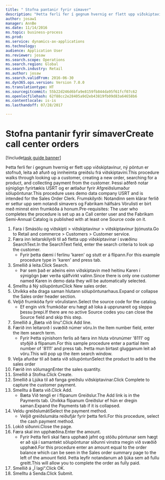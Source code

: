 ```yaml
--- 
title: " Stofna pantanir fyrir símaver"
description: "Þetta ferli fer í gegnum hvernig er flett upp viðskiptavinur, ný pöntun er stofnuð, leita að afurð og innheimta greiðslu frá viðskiptavini."
author: josaw1
manager: AnnBe
ms.date: 11/14/2016
ms.topic: business-process
ms.prod: 
ms.service: dynamics-ax-applications
ms.technology: 
audience: Application User
ms.reviewer: josaw
ms.search.scope: Operations
ms.search.region: Global
ms.search.industry: Retail
ms.author: josaw
ms.search.validFrom: 2016-06-30
ms.dyn365.ops.version: Version 7.0.0
ms.translationtype: HT
ms.sourcegitcommit: 55b22d246d6bfa9e8159fb844da95f61fcf07c62
ms.openlocfilehash: 62f88cc2e28405a9d2eb43819fb09d83a64658b6
ms.contentlocale: is-is
ms.lasthandoff: 07/28/2017

---
```

# <a name="create-call-center-orders"></a><span data-ttu-id="4d037-103"> Stofna pantanir fyrir símaver</span><span class="sxs-lookup"><span data-stu-id="4d037-103">Create call center orders</span></span>

[!include[task guide banner](../includes/task-guide-banner.md)]

<span data-ttu-id="4d037-104">Þetta ferli fer í gegnum hvernig er flett upp viðskiptavinur, ný pöntun er stofnuð, leita að afurð og innheimta greiðslu frá viðskiptavini.</span><span class="sxs-lookup"><span data-stu-id="4d037-104">This procedure walks through looking up a customer, creating a new order, searching for a product, and collecting payment from the customer.</span></span> <span data-ttu-id="4d037-105">Þessi aðferð notar sýnigögn fyrirtækis USRT og er ætlaður fyrir Afgreiðslumaður sölupöntunar.</span><span class="sxs-lookup"><span data-stu-id="4d037-105">This procedure uses demo data company USRT and is intended for the Sales Order Clerk.</span></span> <span data-ttu-id="4d037-106">Frumskilyrði: Notandinn sem klárar ferlið er settur upp sem notandi símavers og Fabrikam hálfsárs Vörulisti er birt með minnst einn frumkóða á honum.</span><span class="sxs-lookup"><span data-stu-id="4d037-106">Pre-requisites:  The user who completes the procedure is set up as a Call center user and the Fabrikam Semi-Annual Catalog is published with at least one Source code on it.</span></span>

1. <span data-ttu-id="4d037-107">Fara í Smásölu og viðskipti > viðskiptavinur > viðskiptavinur þjónusta.</span><span class="sxs-lookup"><span data-stu-id="4d037-107">Go to Retail and commerce > Customers > Customer service.</span></span>
2. <span data-ttu-id="4d037-108">Færa inn leitarskilyrði til að fletta upp viðskiptavinar í svæðinu SearchText.</span><span class="sxs-lookup"><span data-stu-id="4d037-108">In the SearchText field, enter the search criteria to look up the customer.</span></span>
    * <span data-ttu-id="4d037-109">Fyrir þetta dæmi í ferlinu 'karen' og stutt er á flipann.</span><span class="sxs-lookup"><span data-stu-id="4d037-109">For this example procedure type in 'karen' and press tab.</span></span>  
3. <span data-ttu-id="4d037-110">Smellið á leita.</span><span class="sxs-lookup"><span data-stu-id="4d037-110">Click Search.</span></span>
    * <span data-ttu-id="4d037-111">Þar sem það er aðeins einn viðskiptavin með heitinu Karen í sýnigögn þær verða sjálfvirkt valinn.</span><span class="sxs-lookup"><span data-stu-id="4d037-111">Since there is only one customer named Karen in demo data they will be automatically selected.</span></span>  
4. <span data-ttu-id="4d037-112">Smelltu á Ný sölupöntun</span><span class="sxs-lookup"><span data-stu-id="4d037-112">Click New sales order.</span></span>
5. <span data-ttu-id="4d037-113">Útvíkka eða draga saman hlutann sölupöntunarhaus.</span><span class="sxs-lookup"><span data-stu-id="4d037-113">Expand or collapse the Sales order header section.</span></span>
6. <span data-ttu-id="4d037-114">Veljið frumkóða fyrir vörulistann.</span><span class="sxs-lookup"><span data-stu-id="4d037-114">Select the source code for the catalog.</span></span>
    * <span data-ttu-id="4d037-115">Ef engin virk frumkóðar eru hægt að loka á upprunareit og sleppa þessu þrepi.</span><span class="sxs-lookup"><span data-stu-id="4d037-115">If there are no active Source codes you can close the Source field and skip this step.</span></span>  
7. <span data-ttu-id="4d037-116">Smellið á „Bæta við línu“.</span><span class="sxs-lookup"><span data-stu-id="4d037-116">Click Add line.</span></span>
8. <span data-ttu-id="4d037-117">Færið inn leitarorð í svæðið númer vöru.</span><span class="sxs-lookup"><span data-stu-id="4d037-117">In the Item number field, enter the item search term.</span></span>
    * <span data-ttu-id="4d037-118">Fyrir Þetta sýnishorn ferlis að færa inn hluta vörunúmer '8111' og styðjið á flipanum.</span><span class="sxs-lookup"><span data-stu-id="4d037-118">For this sample procedure enter a partial item number of '8111' and press tab.</span></span> <span data-ttu-id="4d037-119">Þetta mun birtast glugganum leit að vöru.</span><span class="sxs-lookup"><span data-stu-id="4d037-119">This will pop up the item search window.</span></span>  
9. <span data-ttu-id="4d037-120">Velja afurðar til að bæta við sölupöntun</span><span class="sxs-lookup"><span data-stu-id="4d037-120">Select the product to add to the sales order</span></span>
10. <span data-ttu-id="4d037-121">Færið inn sölumagn</span><span class="sxs-lookup"><span data-stu-id="4d037-121">Enter the sales quantity.</span></span>
11. <span data-ttu-id="4d037-122">Smellið á Stofna.</span><span class="sxs-lookup"><span data-stu-id="4d037-122">Click Create.</span></span>
12. <span data-ttu-id="4d037-123">Smellið á Ljúka til að fanga greiðslu viðskiptavinar.</span><span class="sxs-lookup"><span data-stu-id="4d037-123">Click Complete to capture the customer payment.</span></span>
13. <span data-ttu-id="4d037-124">Smelltu á Bæta við.</span><span class="sxs-lookup"><span data-stu-id="4d037-124">Click Add.</span></span>
    * <span data-ttu-id="4d037-125">Bæta Við tengli er í flipanum Greiðslur.</span><span class="sxs-lookup"><span data-stu-id="4d037-125">The Add link is in the Payments tab.</span></span> <span data-ttu-id="4d037-126">Útvíkka flipanum Greiðslur ef hún er dregin saman.</span><span class="sxs-lookup"><span data-stu-id="4d037-126">Expand the Payments tab if it is collapsed.</span></span>  
14. <span data-ttu-id="4d037-127">Veldu greiðslumáti</span><span class="sxs-lookup"><span data-stu-id="4d037-127">Select the payment method.</span></span>
    * <span data-ttu-id="4d037-128">Veljið greiðslumáta reiðufjár fyrir þetta ferli.</span><span class="sxs-lookup"><span data-stu-id="4d037-128">For this procedure, select the cash payment method.</span></span>  
15. <span data-ttu-id="4d037-129">Lokið síðunni.</span><span class="sxs-lookup"><span data-stu-id="4d037-129">Close the page.</span></span>
16. <span data-ttu-id="4d037-130">Færa skal inn upphæðina.</span><span class="sxs-lookup"><span data-stu-id="4d037-130">Enter the amount.</span></span>
    * <span data-ttu-id="4d037-131">Fyrir Þetta ferli skal færa upphæð jafnt og stöðu pöntunar sem hægt er að sjá í samantekt sölupöntunar síðunni vinstra megin við svæðið upphæð.</span><span class="sxs-lookup"><span data-stu-id="4d037-131">For this procedure enter an amount equal to the order balance which can be seen in the Sales order summary page to the left of the amount field.</span></span> <span data-ttu-id="4d037-132">Þetta leyfir notandanum að ljúka sem að fullu greitt.</span><span class="sxs-lookup"><span data-stu-id="4d037-132">This will allow you to complete the order as fully paid.</span></span>  
17. <span data-ttu-id="4d037-133">Smellið á „Í lagi“.</span><span class="sxs-lookup"><span data-stu-id="4d037-133">Click OK.</span></span>
18. <span data-ttu-id="4d037-134">Smelltu á Senda.</span><span class="sxs-lookup"><span data-stu-id="4d037-134">Click Submit.</span></span>


